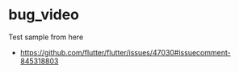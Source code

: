 # bug_video

Test sample from here

- https://github.com/flutter/flutter/issues/47030#issuecomment-845318803
